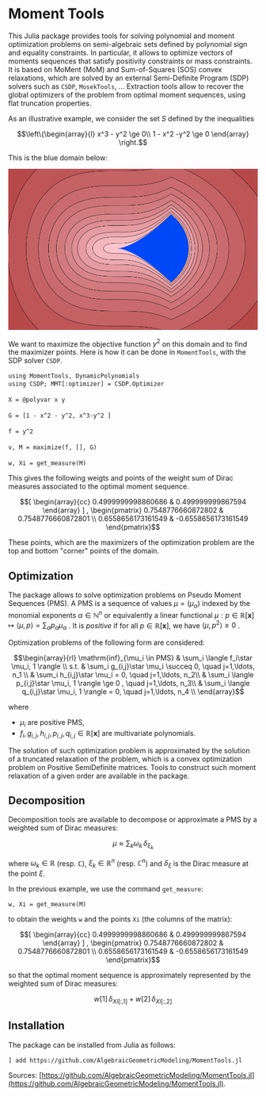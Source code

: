 # Moment Tools

This Julia package provides tools for solving polynomial and moment optimization problems on semi-algebraic sets defined by polynomial sign and equality constraints.
In particular, it allows to optimize vectors of moments sequences that satisfy positivity constraints or mass constraints.
It is based on MoMent (MoM) and Sum-of-Squares (SOS) convex relaxations, which are solved by  an external Semi-Definite Program (SDP) solvers such as `CSDP`, `MosekTools`, ... 
Extraction tools allow to recover the global optimizers of the problem from optimal moment sequences, using flat truncation properties.


As an illustrative example, we consider the set $S$ defined by the inequalities 
```math
\left\{\begin{array}{l}
x^3 - y^2 \ge 0\\
1 - x^2 -y^2 \ge 0
\end{array}
\right.
```
This is the blue domain below:

![DomainCusp](DomainCusp.png)

We want to maximize the objective function $y^2$ on this domain and to find the maximizer points. Here is how it can be done in `MomentTools`, with the SDP solver `CSDP`.

```
using MomentTools, DynamicPolynomials
using CSDP; MMT[:optimizer] = CSDP.Optimizer

X = @polyvar x y

G = [1 - x^2 - y^2, x^3-y^2 ]

f = y^2

v, M = maximize(f, [], G)

w, Xi = get_measure(M)
```
This gives the following weigts and points of the weight sum of Dirac measures  associated to the optimal moment sequence. 
```math
[
\begin{array}{cc}
0.4999999998860686 & 0.499999999867594
\end{array}
]
,

\begin{pmatrix}
0.7548776660872802 & 0.7548776660872801 \\
0.6558656173161549 & -0.6558656173161549 
\end{pmatrix}
```
These points, which are the maximizers of the optimization problem are the top and bottom "corner" points of the domain.



## Optimization

The package allows to solve optimization problems on Pseudo Moment Sequences (PMS).
A PMS is a sequence of values 
$\mu=(\mu_{\alpha})$ indexed by the monomial exponents $\alpha \in \mathbb{N}^n$ or equivalently a linear functional
$\mu: p \in \mathbb{R}[\mathbf{x}] \mapsto \langle \mu, p \rangle = \sum_{\alpha} p_{\alpha}
\mu_{\alpha}$
.
It is *positive* if for all $p\in \mathbb{R}[\mathbf{x}]$, we have 
 $\langle \mu, p^2 \rangle \geq 0$ .


Optimization problems of the following form are considered:

```math
\begin{array}{rl}
\mathrm{inf}_{\mu_i \in PMS} & \sum_i \langle f_i\star \mu_i, 1 \rangle \\
s.t. &  \sum_i g_{i,j}\star \mu_i \succeq 0, \quad j=1,\ldots, n_1 \\ 
     &  \sum_i h_{i,j}\star \mu_i = 0, \quad j=1,\ldots, n_2\\
     &  \sum_i \langle p_{i,j}\star \mu_i, 1 \rangle \ge 0 , \quad j=1,\ldots, n_3\\
     &  \sum_i \langle q_{i,j}\star \mu_i, 1 \rangle = 0, \quad j=1,\ldots, n_4 \\
\end{array}
```
where
    
-  $\mu_i$ are positive PMS,
-  $f_i, g_{i,j}, h_{i,j}, p_{i,j}, q_{i,j} \in \mathbb{R}[\mathbf{x}]$ are multivariate polynomials.

The solution of such optimization problem is approximated by the
solution of a truncated relaxation of the problem, which is a convex
optimization problem on Positive SemiDefinite matrices. Tools to
construct such moment relaxation of a given order are available in the package.

## Decomposition

Decomposition tools are available to decompose or approximate a PMS by
a weighted sum of Dirac measures:

```math
\mu \approx \sum_k \omega_k \, \delta_{\xi_k}
```        

where $\omega_k\in \mathbb{R}$ (resp. $\mathbb{C}$), $\xi_k \in \mathbb{R}^n$ (resp. $\mathbb{C}^n$) and $\delta_{\xi}$ is
the Dirac measure at the point $\xi$. 

In the previous example, we use the command `get_measure`:

```
w, Xi = get_measure(M)
```
to obtain the weights `w` and the points `Xi` (the columns of the matrix):
```math
[
\begin{array}{cc}
0.4999999998860686 & 0.499999999867594
\end{array}
]
,

\begin{pmatrix}
0.7548776660872802 & 0.7548776660872801 \\
0.6558656173161549 & -0.6558656173161549 
\end{pmatrix}
```
so that the optimal moment sequence is approximately represented by the
weighted sum of Dirac measures:

```math
w[1]\, \delta_{Xi[:,1]} + w[2]\, \delta_{Xi[:,2]}
```

## Installation


The package can be installed from Julia as follows:

```
] add https://github.com/AlgebraicGeometricModeling/MomentTools.jl

```

 Sources: [https://github.com/AlgebraicGeometricModeling/MomentTools.jl](https://github.com/AlgebraicGeometricModeling/MomentTools.jl).
